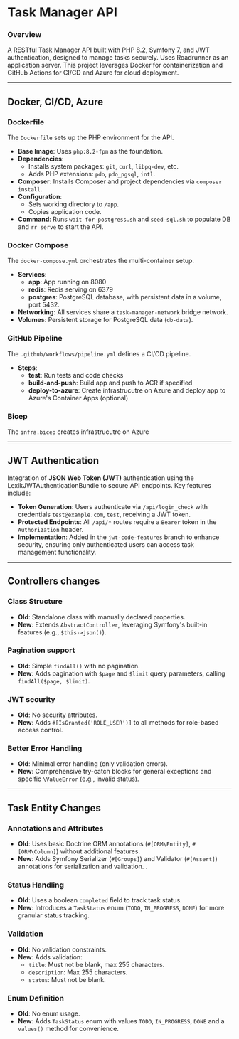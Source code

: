 # Task Manager API

### Overview
A RESTful Task Manager API built with PHP 8.2, Symfony 7, and JWT authentication, designed to manage tasks securely. Uses Roadrunner as an application server. This project leverages Docker for containerization and GitHub Actions for CI/CD and Azure for cloud deployment.

---

## Docker, CI/CD, Azure

### Dockerfile
The `Dockerfile` sets up the PHP environment for the API.

- **Base Image**: Uses `php:8.2-fpm` as the foundation.
- **Dependencies**:
  - Installs system packages: `git`, `curl`, `libpq-dev`, etc.
  - Adds PHP extensions: `pdo`, `pdo_pgsql`, `intl`.
- **Composer**: Installs Composer and project dependencies via `composer install`.
- **Configuration**:
  - Sets working directory to `/app`.
  - Copies application code.
- **Command**: Runs `wait-for-postgress.sh` and `seed-sql.sh` to populate DB and `rr serve` to start the API.

### Docker Compose
The `docker-compose.yml` orchestrates the multi-container setup.

- **Services**:
  - **app**: App running on 8080
  - **redis**: Redis serving on 6379
  - **postgres**: PostgreSQL database, with persistent data in a volume, port 5432.
- **Networking**: All services share a `task-manager-network` bridge network.
- **Volumes**: Persistent storage for PostgreSQL data (`db-data`).

### GitHub Pipeline
The `.github/workflows/pipeline.yml` defines a CI/CD pipeline.

- **Steps**:
  - **test**: Run tests and code checks
  - **build-and-push**: Build app and push to ACR if specified
  - **deploy-to-azure**: Create infrastrucutre on Azure and deploy app to Azure's Container Apps (optional)
 
### Bicep
The `infra.bicep` creates infrastrucutre on Azure

---

## JWT Authentication
Integration of **JSON Web Token (JWT)** authentication using the LexikJWTAuthenticationBundle to secure API endpoints. Key features include:
- **Token Generation**: Users authenticate via `/api/login_check` with credentials `test@example.com`, `test`, receiving a JWT token.
- **Protected Endpoints**: All `/api/*` routes require a `Bearer` token in the `Authorization` header.
- **Implementation**: Added in the `jwt-code-features` branch to enhance security, ensuring only authenticated users can access task management functionality.

---

## Controllers changes

### Class Structure
- **Old**: Standalone class with manually declared properties.
- **New**: Extends `AbstractController`, leveraging Symfony's built-in features (e.g., `$this->json()`).

### Pagination support
- **Old**: Simple `findAll()` with no pagination.
- **New**: Adds pagination with `$page` and `$limit` query parameters, calling `findAll($page, $limit)`.

### JWT security
- **Old**: No security attributes.
- **New**: Adds `#[IsGranted('ROLE_USER')]` to all methods for role-based access control.

### Better Error Handling
- **Old**: Minimal error handling (only validation errors).
- **New**: Comprehensive try-catch blocks for general exceptions and specific `\ValueError` (e.g., invalid status).

---

## Task Entity Changes

### Annotations and Attributes
- **Old**: Uses basic Doctrine ORM annotations (`#[ORM\Entity]`, `#[ORM\Column]`) without additional features.
- **New**: Adds Symfony Serializer (`#[Groups]`) and Validator (`#[Assert]`) annotations for serialization and validation.
.
### Status Handling
- **Old**: Uses a boolean `completed` field to track task status.
- **New**: Introduces a `TaskStatus` enum (`TODO`, `IN_PROGRESS`, `DONE`) for more granular status tracking.

### Validation
- **Old**: No validation constraints.
- **New**: Adds validation:
  - `title`: Must not be blank, max 255 characters.
  - `description`: Max 255 characters.
  - `status`: Must not be blank.

### Enum Definition
- **Old**: No enum usage.
- **New**: Adds `TaskStatus` enum with values `TODO`, `IN_PROGRESS`, `DONE` and a `values()` method for convenience.


